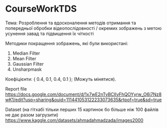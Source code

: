 # CourseWorkTDS

Тема: Розроблення та вдосконалення методів отримання та попередньої обробки відеопослідовності / окремих зображень з метою усунення завад та підвищення їх чіткості

Методики покращення зображень, які були використані:
1. Median Filter
2. Mean Filter
3. Gaussian Filter
4. Unsharpmask

Коефіцієнти: { 0.4, 0.1, 0.4, 0.1 }; (Можуть мінятися).

Report file
https://docs.google.com/document/d/1x7wE2nTvBCIIvFhQOYyrw_O6i7Nz8wK1/edit?usp=sharing&ouid=111441053122233073635&rtpof=true&sd=true

Dataset (на гітхабі тільки перших 15 картинок бо більше ніж 100 файлів не дає разом загрузити)
https://www.kaggle.com/datasets/ahmadahmadzada/images2000
